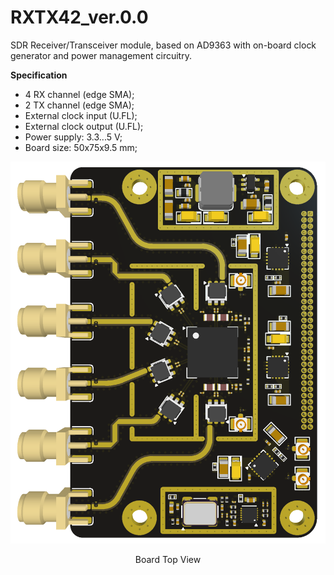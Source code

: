 # RXTX42_ver.0.0

SDR Receiver/Transceiver module, based on AD9363 with on-board clock generator and power management circuitry.

**Specification**
- 4 RX channel (edge SMA);
- 2 TX channel (edge SMA);
- External clock input (U.FL);
- External clock output (U.FL);
- Power supply: 3.3...5 V;
- Board size: 50x75x9.5 mm;

<p align="center">
  <img src="Images/Top_View.png">  
</p>
<p align="center">
Board Top View
</p>